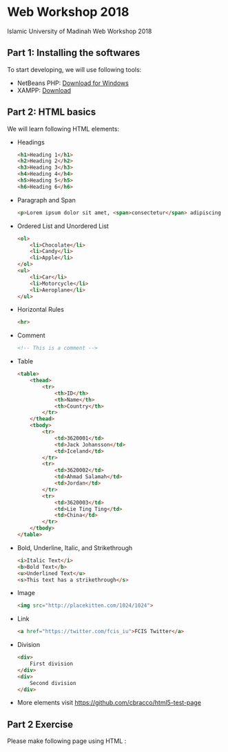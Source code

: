 # Web Workshop 2018
Islamic University of Madinah Web Workshop 2018

## Part 1: Installing the softwares

To start developing, we will use following tools:
- NetBeans PHP: [Download for Windows](https://netbeans.org/downloads/start.html?platform=windows&lang=en&option=php&bits=x64)
- XAMPP: [Download](https://www.apachefriends.org/index.html)

## Part 2: HTML basics

We will learn following HTML elements:
- Headings
    ```html
    <h1>Heading 1</h1>
    <h2>Heading 2</h2>
    <h3>Heading 3</h3>
    <h4>Heading 4</h4>
    <h5>Heading 5</h5>
    <h6>Heading 6</h6>
    ```

- Paragraph and Span
    ```html
    <p>Lorem ipsum dolor sit amet, <span>consectetur</span> adipiscing elit. Maecenas malesuada nulla vel pulvinar dapibus. Donec eu sagittis quam, nec accumsan arcu. Vivamus posuere felis eu ultrices ultricies. Praesent posuere ut purus in maximus. Sed elementum tellus ipsum, vel faucibus magna congue ac.</p>
    ```

- Ordered List and Unordered List
    ```html
    <ol>
        <li>Chocolate</li>
        <li>Candy</li>
        <li>Apple</li>
    </ol>
    <ul>
        <li>Car</li>
        <li>Motorcycle</li>
        <li>Aeroplane</li>
    </ul>
    ```
- Horizontal Rules
    ```html
    <hr>
    ```

- Comment
    ```html
    <!-- This is a comment -->
    ```

- Table
    ```html
    <table>
        <thead>
            <tr>
                <th>ID</th>
                <th>Name</th>
                <th>Country</th>
            </tr>
        </thead>
        <tbody>
            <tr>
                <td>3620001</td>
                <td>Jack Johansson</td>
                <td>Iceland</td>
            </tr>
            <tr>
                <td>3620002</td>
                <td>Ahmad Salamah</td>
                <td>Jordan</td>
            </tr>
            <tr>
                <td>3620003</td>
                <td>Lie Ting Ting</td>
                <td>China</td>
            </tr>
        </tbody>
    </table>
    ```

- Bold, Underline, Italic, and Strikethrough
    ```html
    <i>Italic Text</i>
    <b>Bold Text</b>
    <u>Underlined Text</u>
    <s>This text has a strikethrough</s>
    ```

- Image
    ```html
    <img src="http://placekitten.com/1024/1024">
    ```

- Link
    ```html
    <a href="https://twitter.com/fcis_iu">FCIS Twitter</a>
    ```

- Division
    ```html
    <div>
        First division
    </div>
    <div>
        Second division
    </div>
    ```

- More elements visit https://github.com/cbracco/html5-test-page

## Part 2 Exercise

Please make following page using HTML : 
